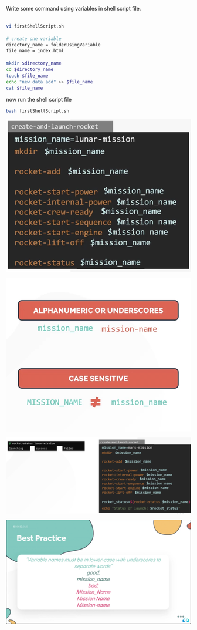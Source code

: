 Write some command using variables in shell script file.

```sh

vi firstShellScript.sh

# create one variable
directory_name = folderUsingVariable
file_name = index.html

mkdir $directory_name
cd $directory_name
touch $file_name
echo "new data add" >> $file_name
cat $file_name
```

now run the shell script file

```sh
bash firstShellScript.sh
```

![Create Variables Image](<../Images/Create Variables.png>)

![Variables Rules Image](<../Images/Variables Rules.png>)

![Store Any Output In Variable](<../Images/Store Any Output In Variable.png>)

![Best Practice Image](<../Images/Best Practice 1.4.png>)